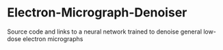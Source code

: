 # Electron-Micrograph-Denoiser
Source code and links to a neural network trained to denoise general low-dose electron micrographs
